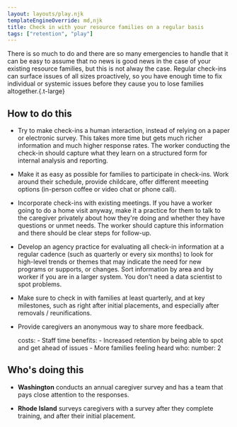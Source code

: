 ```yaml
---
layout: layouts/play.njk
templateEngineOverride: md,njk
title: Check in with your resource families on a regular basis
tags: ["retention", "play"]
---
```


There is so much to do and there are so many emergencies to handle that it can be easy to assume that no news is good news in the case of your existing resource families, but this is not alway the case. Regular check-ins can surface issues of all sizes proactively, so you have enough time to fix individual or systemic issues before they cause you to lose families altogether.{.t-large}

## How to do this

* Try to make check-ins a human interaction, instead of relying on a paper or electronic survey. This takes more time but gets much richer information and much higher response rates. The worker conducting the check-in should capture what they learn on a structured form for internal analysis and reporting.

* Make it as easy as possible for families to participate in check-ins. Work around their schedule, provide childcare, offer different meeeting options (in-person coffee or video chat or phone call).

* Incorporate check-ins with existing meetings. If you have a worker going to do a home visit anyway, make it a practice for them to talk to the caregiver privately about how they're doing and whether they have questions or unmet needs. The worker should capture this information and there should be clear steps for follow-up.

* Develop an agency practice for evaluating all check-in information at a regular cadence (such as quarterly or every six months) to look for high-level trends or themes that may indicate the need for new programs or supports, or changes. Sort information by area and by worker if you are in a larger system. You don't need a data scientist to spot problems.

* Make sure to check in with families at least quarterly, and at key milestones, such as right after initial placements, and especially after removals / reunifications.

* Provide caregivers an anonymous way to share more feedback.

    costs:
      - Staff time
    benefits:
      - Increased retention by being able to spot and get ahead of issues
      - More families feeling heard
    who:
      number: 2

## Who's doing this

* **Washington** conducts an annual caregiver survey and has a team that pays close attention to the responses.

* **Rhode Island** surveys caregivers with a survey after they complete training, and after their initial placement.